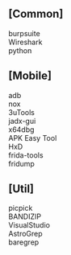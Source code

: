 ## **[Common]**  
burpsuite  
Wireshark  
python  

## **[Mobile]**  
adb  
nox  
3uTools  
jadx-gui  
x64dbg  
APK Easy Tool  
HxD  
frida-tools  
fridump  

## **[Util]**  
picpick  
BANDIZIP  
VisualStudio  
AstroGrep  
baregrep  

